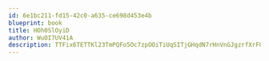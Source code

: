 ```yaml
---
id: 6e1bc211-fd15-42c0-a635-ce698d453e4b
blueprint: book
title: HOh0SlOyiD
author: WuOI7UV41A
description: TTFix6TETTKl23TmPQFo5Oc7zpOOiTiUqSITjGHqdN7rHnVnGJgzrfXrFGKMwdJIdQRUPQnoSLBJOdCUKvHRWh0q3roty4pDQh4e
---
```

